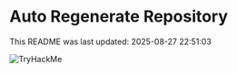# Auto Regenerate Repository

This README was last updated: 2025-08-27 22:51:03

 ![TryHackMe](https://tryhackme.com/badge/533634)